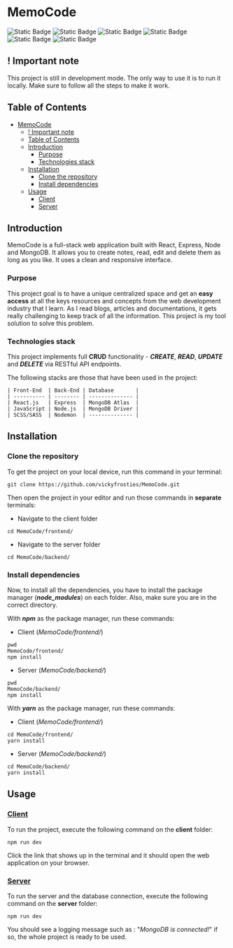 # MemoCode

![Static Badge](https://img.shields.io/badge/react-grey?style=for-the-badge&logo=react)
![Static Badge](https://img.shields.io/badge/javascript-F7DF1E?style=for-the-badge&logo=javascript&logoColor=white)
![Static Badge](https://img.shields.io/badge/express-white?style=for-the-badge&logo=express&logoColor=black)
![Static Badge](https://img.shields.io/badge/node.js-5FA04E?style=for-the-badge&logo=node.js&logoColor=white)
![Static Badge](https://img.shields.io/badge/mongodb-56a94c?style=for-the-badge&logo=mongodb&logoColor=white)
![Static Badge](https://img.shields.io/badge/sass-CC6699?style=for-the-badge&logo=sass&logoColor=white)

## ! Important note

This project is still in development mode. The only way to use it is to run it locally. Make sure to follow all the steps to make it work.

## Table of Contents

- [MemoCode](#memocode)
  - [! Important note](#-important-note)
  - [Table of Contents](#table-of-contents)
  - [Introduction](#introduction)
    - [Purpose](#purpose)
    - [Technologies stack](#technologies-stack)
  - [Installation](#installation)
    - [Clone the repository](#clone-the-repository)
    - [Install dependencies](#install-dependencies)
  - [Usage](#usage)
    - [Client](#client)
    - [Server](#server)

## Introduction

MemoCode is a full-stack web application built with React, Express, Node and MongoDB. It allows you to create notes, read, edit and delete them as long as you like. It uses a clean and responsive interface.

### Purpose

This project goal is to have a unique centralized space and get an **easy access** at all the keys resources and concepts from the web development industry that I learn. As I read blogs, articles and documentations, it gets really challenging to keep track of all the information. This project is my tool solution to solve this problem.

### Technologies stack

This project implements full **CRUD** functionality - **_CREATE_**, **_READ_**, **_UPDATE_** and **_DELETE_** via RESTful API endpoints.

The following stacks are those that have been used in the project:

```
| Front-End  | Back-End | Database       |
| ---------- | -------- | -------------- |
| React.js   | Express  | MongoDB Atlas  |
| JavaScript | Node.js  | MongoDB Driver |
| SCSS/SASS  | Nodemon  | -------------- |
```

## Installation

### Clone the repository

To get the project on your local device, run this command in your terminal:

```
git clone https://github.com/vickyfrosties/MemoCode.git
```

Then open the project in your editor and run those commands in **separate** terminals:

- Navigate to the client folder

```
cd MemoCode/frontend/
```

- Navigate to the server folder

```
cd MemoCode/backend/
```

### Install dependencies

Now, to install all the dependencies, you have to install the package manager (**_node_modules_**) on each folder. Also, make sure you are in the correct directory.

With **_npm_** as the package manager, run these commands:

- Client (_MemoCode/frontend/_)

```
pwd
MemoCode/frontend/
npm install
```

- Server (_MemoCode/backend/_)

```
pwd
MemoCode/backend/
npm install
```

With **_yarn_** as the package manager, run these commands:

- Client (_MemoCode/frontend/_)

```
cd MemoCode/frontend/
yarn install
```

- Server (_MemoCode/backend/_)

```
cd MemoCode/backend/
yarn install
```

## Usage

### [Client](frontend/README.md)

To run the project, execute the following command on the **client** folder:

```
npm run dev
```

Click the link that shows up in the terminal and it should open the web application on your browser.

### [Server](backend/README.md)

To run the server and the database connection, execute the following command on the **server** folder:

```
npm run dev
```

You should see a logging message such as : "_MongoDB is connected!_" if so, the whole project is ready to be used.
